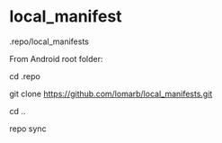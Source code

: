 local_manifest
==============
.repo/local_manifests

From Android root folder:

cd .repo

git clone https://github.com/lomarb/local_manifests.git

cd ..

repo sync
